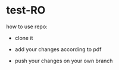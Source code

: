 # test-RO

how to use repo:

- clone it

- add your changes according to pdf

- push your changes on your own branch
